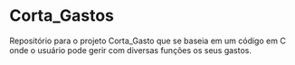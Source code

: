 # Corta_Gastos
Repositório para o projeto Corta_Gasto que se baseia em um código em C onde o usuário pode gerir com diversas funções os seus gastos.
